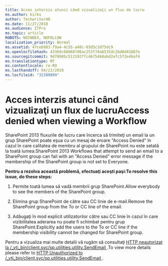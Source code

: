 ```yaml
---
title: Acces interzis atunci când vizualizaţi un flux de lucru
ms.author: kirks
author: Techwriter40
ms.date: 11/27/2018
ms.audience: ITPro
ms.topic: article
ROBOTS: NOINDEX, NOFOLLOW
localization_priority: Normal
ms.assetid: 47ceb983-f9a4-4c55-a40c-03d5c3d75dc9
ms.openlocfilehash: 43369c600687d6ac253f70a8535dc2bd0d41687e
ms.sourcegitcommit: 9d78905c512192ffc4675468abd2efc5f2e4baf4
ms.translationtype: MT
ms.contentlocale: ro-RO
ms.lasthandoff: 04/23/2019
ms.locfileid: "32389899"
---
```

# <a name="access-denied-when-viewing-a-workflow"></a><span data-ttu-id="18c77-102">Acces interzis atunci când vizualizaţi un flux de lucru</span><span class="sxs-lookup"><span data-stu-id="18c77-102">Access denied when viewing a Workflow</span></span>

<span data-ttu-id="18c77-103">SharePoint 2013 fluxurile de lucru care încerca să trimiteţi un email la un grup SharePoint poate eşua cu un mesaj de eroare "Access Denied" în cazul în care calitatea de membru al grupului de SharePoint nu este setată la toată lumea.</span><span class="sxs-lookup"><span data-stu-id="18c77-103">SharePoint 2013 Workflows that attempt to send an email to a SharePoint group can fail with an "Access Denied" error message if the membership of the SharePoint group is not set to Everyone.</span></span>
  
 <span data-ttu-id="18c77-104">**Pentru a rezolva această problemă, efectuaţi aceşti paşi:**</span><span class="sxs-lookup"><span data-stu-id="18c77-104">**To resolve this issue, do these steps:**</span></span>
  
 1. <span data-ttu-id="18c77-105">Permite toată lumea să vadă membrii grup SharePoint.</span><span class="sxs-lookup"><span data-stu-id="18c77-105">Allow everybody to see the members of the SharePoint group.</span></span> 
  
 2. <span data-ttu-id="18c77-106">Elimina grup SharePoint de către sau CC linie de e-mail.</span><span class="sxs-lookup"><span data-stu-id="18c77-106">Remove the SharePoint group from the To or CC line of the email.</span></span> 
  
 3. <span data-ttu-id="18c77-107">Adăugaţi în mod explicit utilizatorilor către sau CC linie în cazul în care vizibilitatea aderarea nu poate fi schimbat pentru grup SharePoint.</span><span class="sxs-lookup"><span data-stu-id="18c77-107">Explicitly add the users to the To or CC line if the membership visibility cannot be changed for SharePoint group.</span></span> 
  
<span data-ttu-id="18c77-108">Pentru a vizualiza mai multe detalii vă rugăm să consultaţi [HTTP neautorizat la /_vti_bin/client.svc/sp.utilities.utility.SendEmail ](https://go.microsoft.com/fwlink/?linkid=2044694&amp;clcid=0x409).</span><span class="sxs-lookup"><span data-stu-id="18c77-108">To view more details please refer to [HTTP Unauthorized to /_vti_bin/client.svc/sp.utilities.utility.SendEmail ](https://go.microsoft.com/fwlink/?linkid=2044694&amp;clcid=0x409).</span></span>
  

